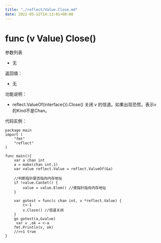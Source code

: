 ```yaml
---
title: "./reflect/Value.Close.md"
date: 2022-05-12T14:13:01+08:00
---
```

# func (v Value) Close()

参数列表

- 无

返回值：

- 无

功能说明：

- reflect.ValueOf(interface{}).Close() 关闭 v 的信道。如果出现恐慌，表示v的Kind不是Chan。

代码实例：
  
	package main
	import (
		"fmt"
		"reflect"
	)
	
	func main(){
		var a chan int
		a = make(chan int,1)
		var value reflect.Value = reflect.ValueOf(&a)
		
		//判断指针是否指向内存地址
		if !value.CanSet() {
			value = value.Elem() //使指针指向内存地址
		}
		
		var gotest = func(c chan int, v *reflect.Value) {
			c<-1
			v.Close() //信道关闭
		}
		go gotest(a,&value)
		 var v ,ok = <-a
		fmt.Println(v, ok)
		//>>1 true
	}
